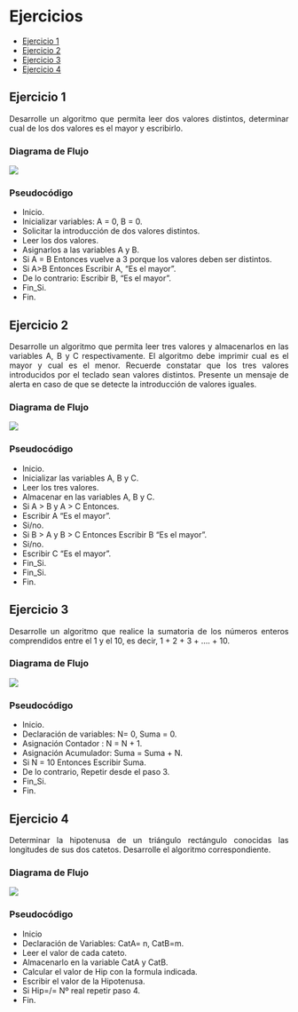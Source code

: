 <div align="justify">

# Ejercicios

- [Ejercicio 1](#ejercicio1)
- [Ejercicio 2](#ejercicio2)
- [Ejercicio 3](#ejercicio3)
- [Ejercicio 4](#ejercicio4)

## Ejercicio 1 <a name="ejercicio1"></a>
Desarrolle un algoritmo que permita leer dos valores distintos, determinar cual de los dos valores es el
mayor y escribirlo.

### Diagrama de Flujo
<img src=images/diagrama1.png>

### Pseudocódigo
- Inicio.
- Inicializar variables: A = 0, B = 0.
- Solicitar la introducción de dos valores distintos.
- Leer los dos valores.
- Asignarlos a las variables A y B.
- Si A = B Entonces vuelve a 3 porque los valores deben ser distintos.
- Si A>B Entonces Escribir A, “Es el mayor”.
- De lo contrario: Escribir B, “Es el mayor”.
- Fin_Si.
- Fin.

## Ejercicio 2 <a name="ejercicio2"></a>
Desarrolle un algoritmo que permita leer tres valores y almacenarlos en las variables A, B y C
respectivamente. El algoritmo debe imprimir cual es el mayor y cual es el menor. Recuerde constatar que
los tres valores introducidos por el teclado sean valores distintos. Presente un mensaje de alerta en caso de
que se detecte la introducción de valores iguales.

### Diagrama de Flujo
<img src=images/diagrama2.png>


### Pseudocódigo
-  Inicio.
- Inicializar las variables A, B y C.
- Leer los tres valores.
- Almacenar en las variables A, B y C.
- Si A > B y A > C Entonces.
- Escribir A “Es el mayor”.
- Si/no.
- Si B > A y B > C Entonces Escribir B “Es el mayor”.
- Si/no.
- Escribir C “Es el mayor”.
- Fin_Si.
- Fin_Si.
- Fin.
  
## Ejercicio 3 <a name="ejercicio3"></a>
Desarrolle un algoritmo que realice la sumatoria de los números enteros comprendidos entre el 1 y el 10,
es decir, 1 + 2 + 3 + …. + 10.

### Diagrama de Flujo
<img src=images/diagrama3.png>


### Pseudocódigo
- Inicio.
- Declaración de variables: N= 0, Suma = 0.
- Asignación Contador : N = N + 1.
- Asignación Acumulador: Suma = Suma + N.
- Si N = 10 Entonces Escribir Suma.
- De lo contrario, Repetir desde el paso 3.
- Fin_Si.
- Fin.
## Ejercicio 4 <a name="ejercicio4"></a>
Determinar la hipotenusa de un triángulo rectángulo conocidas las longitudes de sus dos catetos.
Desarrolle el algoritmo correspondiente.

### Diagrama de Flujo
<img src=images/diagrama4.png>

### Pseudocódigo
- Inicio
- Declaración de Variables: CatA= n, CatB=m.
- Leer el valor de cada cateto.
- Almacenarlo en la variable CatA y CatB.
- Calcular el valor de Hip con la
formula indicada.
- Escribir el valor de la Hipotenusa.
- Si Hip=/= Nº real repetir paso 4.
- Fin.
</div>
